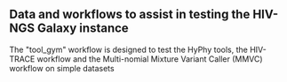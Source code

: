## Data and workflows to assist in testing the HIV-NGS Galaxy instance

The "tool_gym" workflow is designed to test the HyPhy tools, the HIV-TRACE workflow and the Multi-nomial Mixture Variant Caller (MMVC) workflow on simple datasets

